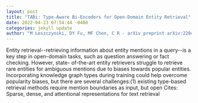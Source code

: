 ```yaml
--- 
layout: post 
title: "TABi: Type-Aware Bi-Encoders for Open-Domain Entity Retrieval" 
date: 2022-04-23 07:54:44 -0400 
categories: jekyll update 
author: "M Leszczynski, DY Fu, MF Chen, C R - arXiv preprint arXiv:2204.08173, 2022" 
--- 
```

Entity retrieval--retrieving information about entity mentions in a query--is a key step in open-domain tasks, such as question answering or fact checking. However, state- of-the-art entity retrievers struggle to retrieve rare entities for ambiguous mentions due to biases towards popular entities. Incorporating knowledge graph types during training could help overcome popularity biases, but there are several challenges:(1) existing type-based retrieval methods require mention boundaries as input, but open Cites: Sparse, dense, and attentional representations for text retrieval